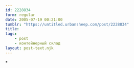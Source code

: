 ```yaml
---
id: 2228834
form: regular
date: 2005-07-19 00:21:00
tumblr: "https://untitled.urbansheep.com/post/2228834"
title:
tags:
    - post
    - контейнерный склад
layout: post-text.njk
---
```


<p>*</p>

